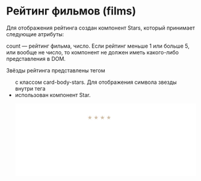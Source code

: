 # Рейтинг фильмов (films)

Для отображения рейтинга создан компонент Stars, который принимает следующие атрибуты:

count — рейтинг фильма, число.
Если рейтинг меньше 1 или больше 5, или вообще не число, то компонент не должен иметь какого-либо представления в DOM.

Звёзды рейтинга представлены тегом <ul> с классом card-body-stars. Для отображения символа звезды внутри тега <li> использован компонент Star.

<img width="900" alt="stars-screenshot" src="https://github.com/Mali-zi/films/blob/master/img/stars-screenshot.JPG">